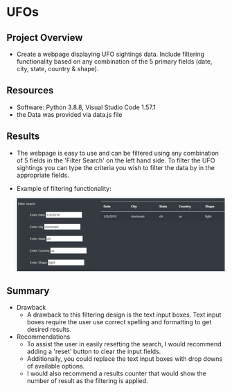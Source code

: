 # UFOs

## Project Overview
- Create a webpage displaying UFO sightings data.  Include filtering functionality based on any combination of the 5 primary fields (date, city, state, country & shape).

## Resources
- Software: Python 3.8.8, Visual Studio Code 1.57.1
- the Data was provided via data.js file

## Results
- The webpage is easy to use and can be filtered using any combination of 5 fields in the 'Filter Search' on the left hand side.
  To filter the UFO sightings you can type the criteria you wish to filter the data by in the appropriate fields.
- Example of filtering functionality:

  ![Example](https://github.com/jediracer/UFOs/blob/main/images/Example.png)	

## Summary
- Drawback
	- A drawback to this filtering design is the text input boxes.  Text input boxes require the user use correct spelling and formatting to get desired results.
- Recommendations
	- To assist the user in easily resetting the search, I would recommend adding a 'reset' button to clear the input fields.
	- Additionally, you could replace the text input boxes with drop downs of available options.
	- I would also recommend a results counter that would show the number of result as the filtering is applied.